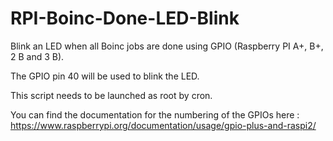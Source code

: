 # RPI-Boinc-Done-LED-Blink
Blink an LED when all Boinc jobs are done using GPIO (Raspberry PI A+, B+, 2 B and 3 B).

The GPIO pin 40 will be used to blink the LED.

This script needs to be launched as root by cron.

You can find the documentation for the numbering of the GPIOs here : https://www.raspberrypi.org/documentation/usage/gpio-plus-and-raspi2/